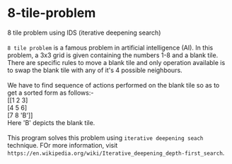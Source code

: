 # 8-tile-problem<br>
8 tile problem using IDS (iterative deepening search)<br>
<br>
`8 tile problem` is a famous problem in artificial intelligence (AI). In this problem, a 3x3 grid is given containing the numbers 1-8 and a blank tile. There are specific rules to move a blank tile and only operation available is to swap the blank tile with any of it's 4 possible neighbours.<br>
<br>
We have to find sequence of actions performed on the blank tile so as to get a sorted form as follows:-<br>
[[1 2 3]<br>
[4 5 6]<br>
[7 8 'B']]<br>
Here 'B' depicts the blank tile.<br>
<br>
This program solves this problem using `iterative deepening seach` technique. FOr more information, visit `https://en.wikipedia.org/wiki/Iterative_deepening_depth-first_search`.
